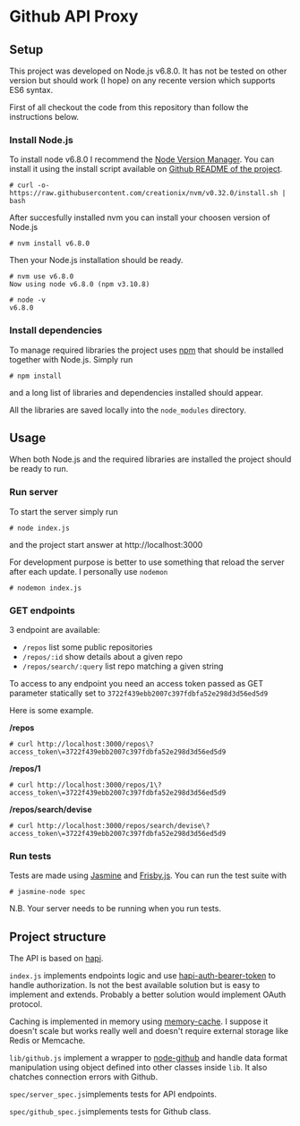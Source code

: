 # Github API Proxy

## Setup

This project was developed on Node.js v6.8.0. It has not be tested on other version but should work (I hope) on any recente version which supports ES6 syntax.

First of all checkout the code from this repository than follow the instructions below.

### Install Node.js

To install node v6.8.0 I recommend the [Node Version Manager](https://github.com/creationix/nvm). You can install it using the install script available on [Github README of the project](https://github.com/creationix/nvm/blob/master/README.markdown).

```
# curl -o- https://raw.githubusercontent.com/creationix/nvm/v0.32.0/install.sh | bash
```

After succesfully installed nvm you can install your choosen version of Node.js

```
# nvm install v6.8.0
```

Then your Node.js installation should be ready.

```
# nvm use v6.8.0
Now using node v6.8.0 (npm v3.10.8)

# node -v
v6.8.0
```

### Install dependencies

To manage required libraries the project uses [npm](https://www.npmjs.com/) that should be installed together with Node.js. Simply run

```
# npm install
```

and a long list of libraries and dependencies installed should appear.

All the libraries are saved locally into the ```node_modules``` directory.

## Usage

When both Node.js and the required libraries are installed the project should be ready to run.

### Run server

To start the server simply run

```
# node index.js
```

and the project start answer at http://localhost:3000

For development purpose is better to use something that reload the server after each update. I personally use ```nodemon```

```
# nodemon index.js
```

### GET endpoints

3 endpoint are available:

- ```/repos``` list some public repositories
- ```/repos/:id``` show details about a given repo
- ```/repos/search/:query``` list repo matching a given string

To access to any endpoint you need an access token passed as GET parameter statically set to ```3722f439ebb2007c397fdbfa52e298d3d56ed5d9```

Here is some example.

**/repos**

```
# curl http://localhost:3000/repos\?access_token\=3722f439ebb2007c397fdbfa52e298d3d56ed5d9
```

**/repos/1**

```
# curl http://localhost:3000/repos/1\?access_token\=3722f439ebb2007c397fdbfa52e298d3d56ed5d9
```

**/repos/search/devise**

```
# curl http://localhost:3000/repos/search/devise\?access_token\=3722f439ebb2007c397fdbfa52e298d3d56ed5d9
```

### Run tests

Tests are made using [Jasmine](http://jasmine.github.io/) and [Frisby.js](http://frisbyjs.com/). You can run the test suite with

```
# jasmine-node spec
```

N.B. Your server needs to be running when you run tests.

## Project structure

The API is based on [hapi](http://hapijs.com/). 

```index.js``` implements endpoints logic and use [hapi-auth-bearer-token](https://github.com/johnbrett/hapi-auth-bearer-token) to handle authorization. Is not the best available solution but is easy to implement and extends. Probably a better solution would implement OAuth protocol.

Caching is implemented in memory using [memory-cache](https://github.com/ptarjan/node-cache). I suppose it doesn't scale but works really well and doesn't require external storage like Redis or Memcache.

```lib/github.js``` implement a wrapper to [node-github](https://mikedeboer.github.io/node-github/) and handle data format manipulation using object defined into other classes inside ```lib```. It also chatches connection errors with Github.

```spec/server_spec.js```implements tests for API endpoints.

```spec/github_spec.js```implements tests for Github class.










